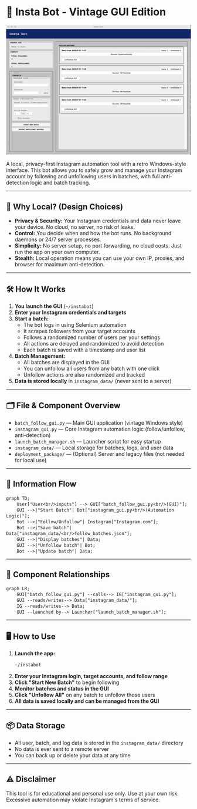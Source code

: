 # 📸 Insta Bot - Vintage GUI Edition

![Insta Bot GUI](gui.png)

A local, privacy-first Instagram automation tool with a retro Windows-style interface. This bot allows you to safely grow and manage your Instagram account by following and unfollowing users in batches, with full anti-detection logic and batch tracking.

---

## 🚀 Why Local? (Design Choices)

- **Privacy & Security:** Your Instagram credentials and data never leave your device. No cloud, no server, no risk of leaks.
- **Control:** You decide when and how the bot runs. No background daemons or 24/7 server processes.
- **Simplicity:** No server setup, no port forwarding, no cloud costs. Just run the app on your own computer.
- **Stealth:** Local operation means you can use your own IP, proxies, and browser for maximum anti-detection.

---

## 🛠️ How It Works

1. **You launch the GUI** (`~/instabot`)
2. **Enter your Instagram credentials and targets**
3. **Start a batch:**
   - The bot logs in using Selenium automation
   - It scrapes followers from your target accounts
   - Follows a randomized number of users per your settings
   - All actions are delayed and randomized to avoid detection
   - Each batch is saved with a timestamp and user list
4. **Batch Management:**
   - All batches are displayed in the GUI
   - You can unfollow all users from any batch with one click
   - Unfollow actions are also randomized and tracked
5. **Data is stored locally** in `instagram_data/` (never sent to a server)

---

## 🗂️ File & Component Overview

- `batch_follow_gui.py` — Main GUI application (vintage Windows style)
- `instagram_gui.py` — Core Instagram automation logic (follow/unfollow, anti-detection)
- `launch_batch_manager.sh` — Launcher script for easy startup
- `instagram_data/` — Local storage for batches, logs, and user data
- `deployment_package/` — (Optional) Server and legacy files (not needed for local use)

---

## 🔄 Information Flow

```mermaid
graph TD;
    User["User<br/>inputs"] --> GUI["batch_follow_gui.py<br/>(GUI)"];
    GUI -->|"Start Batch"| Bot["instagram_gui.py<br/>(Automation Logic)"];
    Bot -->|"Follow/Unfollow"| Instagram["Instagram.com"];
    Bot -->|"Save batch"| Data["instagram_data/<br/>follow_batches.json"];
    GUI -->|"Display batches"| Data;
    GUI -->|"Unfollow batch"| Bot;
    Bot -->|"Update batch"| Data;
```

---

## 🧩 Component Relationships

```mermaid
graph LR;
    GUI["batch_follow_gui.py"] --calls--> IG["instagram_gui.py"];
    GUI --reads/writes--> Data["instagram_data/"];
    IG --reads/writes--> Data;
    GUI --launched by--> Launcher["launch_batch_manager.sh"];
```

---

## 🖥️ How to Use

1. **Launch the app:**
   ```bash
   ~/instabot
   ```
2. **Enter your Instagram login, target accounts, and follow range**
3. **Click "Start New Batch"** to begin following
4. **Monitor batches and status in the GUI**
5. **Click "Unfollow All"** on any batch to unfollow those users
6. **All data is saved locally and can be managed from the GUI**

---

## 📦 Data Storage

- All user, batch, and log data is stored in the `instagram_data/` directory
- No data is ever sent to a remote server
- You can back up or delete your data at any time

---

## ⚠️ Disclaimer

This tool is for educational and personal use only. Use at your own risk. Excessive automation may violate Instagram's terms of service. 